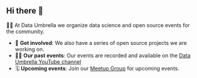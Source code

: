 ## Hi there 👋

🙋‍♀️ At Data Umbrella we organize data science and open source events for the community.

- 🧙 **Get involved**: We also have a series of open source projects we are working on.
- 👩‍💻 **Our past events**: Our events are recorded and available on the [Data Umbrella YouTube channel](https://www.youtube.com/c/dataumbrella)
- 🗓️ **Upcoming events**: Join our [Meetup Group](https://www.meetup.com/data-umbrella/) for upcoming events.


<!--

**Here are some ideas to get you started:**

🙋‍♀️ A short introduction - what is your organization all about?
🌈 Contribution guidelines - how can the community get involved?
👩‍💻 Useful resources - where can the community find your docs? Is there anything else the community should know?
🍿 Fun facts - what does your team eat for breakfast?
🧙 Remember, you can do mighty things with the power of [Markdown](https://docs.github.com/github/writing-on-github/getting-started-with-writing-and-formatting-on-github/basic-writing-and-formatting-syntax)
-->
